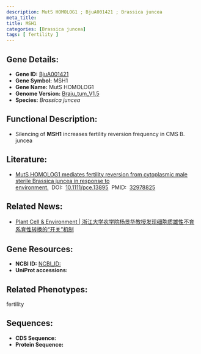 ```yaml
---
description: MutS HOMOLOG1 ; BjuA001421 ; Brassica juncea
meta_title:
title: MSH1
categories: [Brassica juncea]
tags: [ fertility ]
---
```


## Gene Details:
- **Gene ID:**	[BjuA001421]()
- **Gene Symbol:** MSH1
- **Gene Name:** MutS HOMOLOG1
- **Genome Version:** [Braju_tum_V1.5]()
- **Species:** *Brassica juncea*

## Functional Description:
   - Silencing of **MSH1** increases fertility reversion frequency in CMS B. juncea

## Literature:
   - [MutS HOMOLOG1 mediates fertility reversion from cytoplasmic male sterile Brassica juncea in response to environment.]( https://onlinelibrary.wiley.com/doi/full/10.1111/pce.13895)&nbsp;&nbsp;DOI:&nbsp;&nbsp;[10.1111/pce.13895](https://onlinelibrary.wiley.com/doi/full/10.1111/pce.13895)&nbsp;&nbsp;PMID:&nbsp;&nbsp;[32978825](https://pubmed.ncbi.nlm.nih.gov/32978825/)

## Related News:
   - [Plant Cell &amp; Environment | 浙江大学农学院杨景华教授发现细胞质雄性不育系育性转换的“开关”机制](https://mp.weixin.qq.com/s?__biz=Mzg3MDEwNDEyMg==&mid=2247496876&idx=1&sn=dfcdc9b5074b6f575bfef642e86d8b61&chksm=ce9059f9f9e7d0efe941011325704e49b0d6157a81fc1ba81f7f02df20df4926b00a0ab168ff&scene=27#wechat_redirect)

## Gene Resources:
- **NCBI ID:** [NCBI_ID:](https://www.ncbi.nlm.nih.gov/gene/?term=NCBI_ID:)
- **UniProt accessions:** [](https://www.uniprot.org/uniprotkb//entry)

## Related Phenotypes:
fertility

## Sequences:
- **CDS Sequence:**
- **Protein Sequence:**

